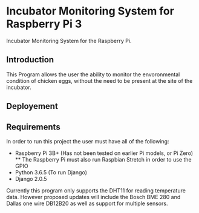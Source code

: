 # Incubator Monitoring System for Raspberry Pi 3 

Incubator Monitoring System for the Raspberry Pi.

## Introduction
This Program allows the user the ability to monitor the envoronmental condition of chicken eggs, without the need to be present at the site of the incubator. 

## Deployement

## Requirements
In order to run this project the user must have all of the following:
* Raspberry Pi 3B+ (Has not been tested on earlier Pi models, or Pi Zero)
** The Raspberry Pi must also run Raspbian Stretch in order to use the GPIO
* Python 3.6.5 (To run Django)
* Django 2.0.5


Currently this program only supports the DHT11 for reading temperature data. However proposed updates will include the Bosch BME 280 and Dallas one wire DB12B20 as well as support for multiple sensors.
